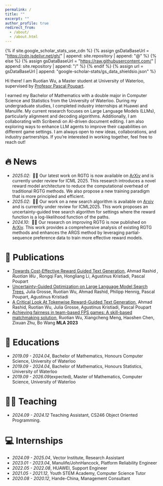 ```yaml
---
permalink: /
title: ""
excerpt: ""
author_profile: true
redirect_from: 
  - /about/
  - /about.html
---
```


{% if site.google_scholar_stats_use_cdn %}
{% assign gsDataBaseUrl = "https://cdn.jsdelivr.net/gh/" | append: site.repository | append: "@" %}
{% else %}
{% assign gsDataBaseUrl = "https://raw.githubusercontent.com/" | append: site.repository | append: "/" %}
{% endif %}
{% assign url = gsDataBaseUrl | append: "google-scholar-stats/gs_data_shieldsio.json" %}

<span class='anchor' id='about-me'></span>

Hi there! I am Ruotian Wu, a Master student at University of Waterloo, supervised by <a href='[https://scholar.google.com/citations?user=DhtAFkwAAAAJ](https://cs.uwaterloo.ca/~ppoupart/)'> Profesor Pascal Poupart</a>.

I earned my Bachelor of Mathematics with a double major in Computer Science and Statistics from the University of Waterloo. During my undergraduate studies, I completed industry internships at Huawei and Manulife. My current research focuses on Large Language Models (LLMs), particularly alignment and decoding algorithms. Additionally, I am collaborating with Scribendi on AI-driven document editing. I am also exploring ways to enhance LLM agents to improve their capabilities on different game settings. I am always open to new ideas, collaborations, and industry partnerships. If you’re interested in working together, feel free to reach out!

# 🔥 News
- *2025.02*: &nbsp;🎉🎉 Our latest work on RGTG is now available on [ArXiv]([https://arxiv.org/abs/2502.04517]) and is currently under review for ICML 2025. This research introduces a novel reward model architecture to reduce the computational overhead of traditional RGTG methods. We also propose a new training paradigm that is more principled and efficient.
- *2025.02*: &nbsp;🎉🎉 Our work on a new search algorithm is available on [Arxiv]([https://arxiv.org/abs/2407.03951]) and is currently under review for ICML2025. This work proposes an uncertainty-guided tree search algorithm for settings where the reward function is a log-likelihood function of the paths.
- *2024.10*: &nbsp;🎉🎉 Our research on improving RGTG is now published on [ArXiv]([https://arxiv.org/abs/2406.07780]). This work provides a comprehensive analysis of existing RGTG methods and enhances the ARGS method by leveraging partial-sequence preference data to train more effective reward models.

# 📝 Publications

<!--
<div class='paper-box'><div class='paper-box-image'><div><div class="badge">CVPR 2016</div><img src='images/500x300.png' alt="sym" width="100%"></div></div>
<div class='paper-box-text' markdown="1">

[Deep Residual Learning for Image Recognition](https://openaccess.thecvf.com/content_cvpr_2016/papers/He_Deep_Residual_Learning_CVPR_2016_paper.pdf)

**Kaiming He**, Xiangyu Zhang, Shaoqing Ren, Jian Sun

[**Project**](https://scholar.google.com/citations?view_op=view_citation&hl=zh-CN&user=DhtAFkwAAAAJ&citation_for_view=DhtAFkwAAAAJ:ALROH1vI_8AC) <strong><span class='show_paper_citations' data='DhtAFkwAAAAJ:ALROH1vI_8AC'></span></strong>
- Lorem ipsum dolor sit amet, consectetur adipiscing elit. Vivamus ornare aliquet ipsum, ac tempus justo dapibus sit amet. 
</div>
</div>
-->

- [Towards Cost-Effective Reward Guided Text Generation]([https://arxiv.org/abs/2502.04517]), Ahmad Rashid <sup>*</sup>, Ruotian Wu <sup>*</sup>, Rongqi Fan, Hongliang Li, Agustinus Kristiadi, Pascal Poupart
- [Uncertainty-Guided Optimization on Large Language Model Search Trees]([https://arxiv.org/abs/2407.03951]), Julia Grosse, Ruotian Wu, Ahmad Rashid, Philipp Hennig, Pascal Poupart, Agustinus Kristiadi
- [A Critical Look At Tokenwise Reward-Guided Text Generation]([https://arxiv.org/abs/2406.07780]), Ahmad Rashid, Ruotian Wu, Julia Grosse, Agustinus Kristiadi, Pascal Poupart
- [Achieving fairness in team-based FPS games: A skill-based matchmaking solution]([https://www.ewadirect.com/proceedings/ace/article/view/10609]), Ruotian Wu, Xiangcheng Meng, Haoshen Chen, Zixuan Zhu, Bo Wang **MLA 2023**

<!-- # 🎖 Honors and Awards
- *2021.10* Lorem ipsum dolor sit amet, consectetur adipiscing elit. Vivamus ornare aliquet ipsum, ac tempus justo dapibus sit amet. 
- *2021.09* Lorem ipsum dolor sit amet, consectetur adipiscing elit. Vivamus ornare aliquet ipsum, ac tempus justo dapibus sit amet. 
--> 

# 📖 Educations
- *2019.09 - 2024.04*, Bachelor of Mathematics, Honours Computer Science, University of Waterloo 
- *2019.09 - 2024.04*, Bachelor of Mathematics, Honours Statistics, University of Waterloo
- *2019.09 - 2026.09*(expected), Master of Mathematics, Computer Science, University of Waterloo

# 🧑‍🏫 Teaching
- *2024.09 - 2024.12* Teaching Assistant, CS246 Object Oriented Programming.

<!--
# 💬 Invited Talks
- *2021.06*, Lorem ipsum dolor sit amet, consectetur adipiscing elit. Vivamus ornare aliquet ipsum, ac tempus justo dapibus sit amet. 
- *2021.03*, Lorem ipsum dolor sit amet, consectetur adipiscing elit. Vivamus ornare aliquet ipsum, ac tempus justo dapibus sit amet.  \| [\[video\]](https://github.com/)
--> 

# 💻 Internships
- *2024.09 - 2025.04*, Vector Institute, Research Assistant
- *2023.01 - 2023.04*, Manulife/JohnHancock, Platform Reliability Engineer
- *2022.05 - 2022.08*, HUAWEI, Support Engineer
- *2021.05 - 2021.12*, Youth STEM Academy, Computer Science Tutor
- *2020.08 - 2020.12*, Hande-China, Management Consultant




